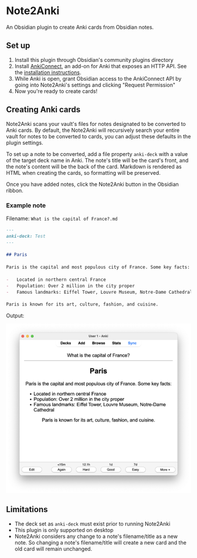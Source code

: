 # Note2Anki

An Obsidian plugin to create Anki cards from Obsidian notes.

## Set up

1. Install this plugin through Obsidian's community plugins directory
1. Install [AnkiConnect](https://foosoft.net/projects/anki-connect/), an add-on for Anki that exposes an HTTP API. See the [installation instructions](https://foosoft.net/projects/anki-connect#installation).
1. While Anki is open, grant Obsidian access to the AnkiConnect API by going into Note2Anki's settings and clicking "Request Permission"
1. Now you're ready to create cards!

## Creating Anki cards

Note2Anki scans your vault's files for notes designated to be converted to Anki cards. By default, the Note2Anki will recursively search your entire vault for notes to be converted to cards, you can adjust these defaults in the plugin settings.

To set up a note to be converted, add a file property `anki-deck` with a value of the target deck name in Anki. The note's title will be the card's front, and the note's content will be the back of the card. Markdown is rendered as HTML when creating the cards, so formatting will be preserved.

Once you have added notes, click the Note2Anki button in the Obsidian ribbon.

### Example note

Filename: `What is the capital of France?.md`

```markdown
---
anki-deck: Test
---

## Paris

Paris is the capital and most populous city of France. Some key facts:

-   Located in northern central France
-   Population: Over 2 million in the city proper
-   Famous landmarks: Eiffel Tower, Louvre Museum, Notre-Dame Cathedral

Paris is known for its art, culture, fashion, and cuisine.
```

Output:

![Output of test note](./docs/anki-note.png)

## Limitations

-   The deck set as `anki-deck` must exist prior to running Note2Anki
-   This plugin is only supported on desktop
-   Note2Anki considers any change to a note's filename/title as a new note. So changing a note's filename/title will create a new card and the old card will remain unchanged.
